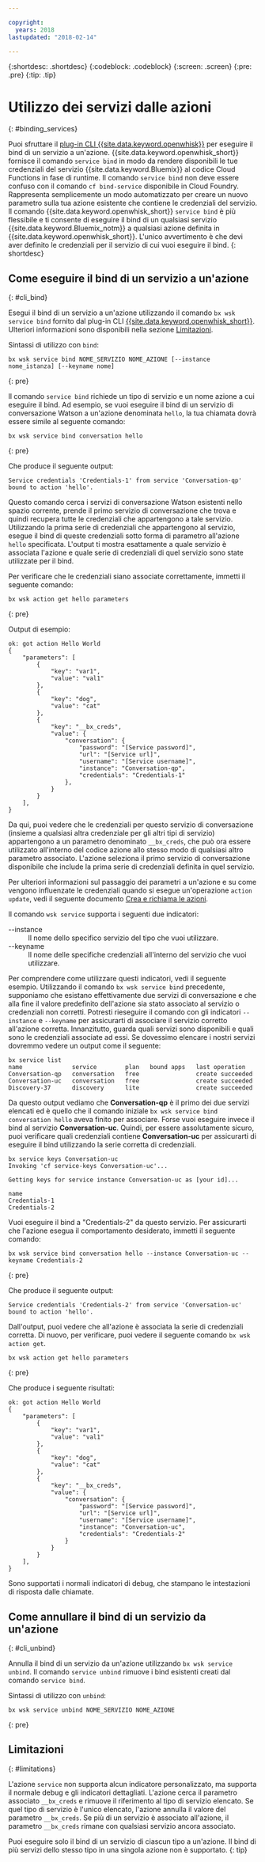 ```yaml
---

copyright:
  years: 2018
lastupdated: "2018-02-14"

---
```


{:shortdesc: .shortdesc}
{:codeblock: .codeblock}
{:screen: .screen}
{:pre: .pre}
{:tip: .tip}

# Utilizzo dei servizi dalle azioni
{: #binding_services}

Puoi sfruttare il [plug-in CLI {{site.data.keyword.openwhisk}}](./bluemix_cli.html) per eseguire il bind di un servizio a un'azione. {{site.data.keyword.openwhisk_short}} fornisce il comando `service bind` in modo da rendere disponibili le tue credenziali del servizio {{site.data.keyword.Bluemix}} al codice Cloud Functions in fase di runtime. Il comando `service bind` non deve essere confuso con il comando `cf bind-service` disponibile in Cloud Foundry. Rappresenta semplicemente un modo automatizzato per creare un nuovo parametro sulla tua azione esistente che contiene le credenziali del servizio. Il comando {{site.data.keyword.openwhisk_short}} `service bind` è più flessibile e ti consente di eseguire il bind di un qualsiasi servizio {{site.data.keyword.Bluemix_notm}} a qualsiasi azione definita in {{site.data.keyword.openwhisk_short}}. L'unico avvertimento è che devi aver definito le credenziali per il servizio di cui vuoi eseguire il bind.
{: shortdesc}

## Come eseguire il bind di un servizio a un'azione
{: #cli_bind}

Esegui il bind di un servizio a un'azione utilizzando il comando `bx wsk service bind` fornito dal plug-in CLI [{{site.data.keyword.openwhisk_short}}](./bluemix_cli.html). Ulteriori informazioni sono disponibili nella sezione [Limitazioni](./binding_services.html#limitations).

Sintassi di utilizzo con `bind`:
```
bx wsk service bind NOME_SERVIZIO NOME_AZIONE [--instance nome_istanza] [--keyname nome]
```
{: pre}

Il comando `service bind` richiede un tipo di servizio e un nome azione a cui eseguire il bind. Ad esempio, se vuoi eseguire il bind di un servizio di conversazione Watson a un'azione denominata `hello`, la tua chiamata dovrà essere simile al seguente comando:
```
bx wsk service bind conversation hello
```
{: pre}

Che produce il seguente output:
``` 
Service credentials 'Credentials-1' from service 'Conversation-qp' bound to action 'hello'.
```

Questo comando cerca i servizi di conversazione Watson esistenti nello spazio corrente, prende il primo servizio di conversazione che trova e quindi recupera tutte le credenziali che appartengono a tale servizio. Utilizzando la prima serie di credenziali che appartengono al servizio, esegue il bind di queste credenziali sotto forma di parametro all'azione `hello` specificata. L'output ti mostra esattamente a quale servizio è associata l'azione e quale serie di credenziali di quel servizio sono state utilizzate per il bind.

Per verificare che le credenziali siano associate correttamente, immetti il seguente comando:
```
bx wsk action get hello parameters
```
{: pre}

Output di esempio:
```
ok: got action Hello World
{
    "parameters": [
        {
            "key": "var1",
            "value": "val1"
        },
        {
            "key": "dog",
            "value": "cat"
        },
        {
            "key": "__bx_creds",
            "value": {
                "conversation": {
                    "password": "[Service password]",
                    "url": "[Service url]",
                    "username": "[Service username]",
                    "instance": "Conversation-qp",
                    "credentials": "Credentials-1"
                },
            }
        }
    ],
}
```

Da qui, puoi vedere che le credenziali per questo servizio di conversazione (insieme a qualsiasi altra credenziale per gli altri tipi di servizio) appartengono a un parametro denominato `__bx_creds`, che può ora essere utilizzato all'interno del codice azione allo stesso modo di qualsiasi altro parametro associato. L'azione seleziona il primo servizio di conversazione disponibile che include la prima serie di credenziali definita in quel servizio.  

Per ulteriori informazioni sul passaggio dei parametri a un'azione e su come vengono influenzate le credenziali quando si esegue un'operazione `action update`, vedi il seguente documento [Crea e richiama le azioni](openwhisk_actions.html#openwhisk_pass_params).

Il comando `wsk service` supporta i seguenti due indicatori:

<dl>
    <dt>--instance</dt>
    <dd>Il nome dello specifico servizio del tipo che vuoi utilizzare.</dd>
    <dt>--keyname</dt>
    <dd>Il nome delle specifiche credenziali all'interno del servizio che vuoi utilizzare.</dd>
</dl>

Per comprendere come utilizzare questi indicatori, vedi il seguente esempio. Utilizzando il comando `bx wsk service bind` precedente, supponiamo che esistano effettivamente due servizi di conversazione e che alla fine il valore predefinito dell'azione sia stato associato al servizio o credenziali non corretti. Potresti rieseguire il comando con gli indicatori `--instance` e `--keyname` per assicurarti di associare il servizio corretto all'azione corretta. Innanzitutto, guarda quali servizi sono disponibili e quali sono le credenziali associate ad essi. Se dovessimo elencare i nostri servizi dovremmo vedere un output come il seguente:

```
bx service list
name              service        plan   bound apps   last operation
Conversation-qp   conversation   free                create succeeded
Conversation-uc   conversation   free                create succeeded
Discovery-37      discovery      lite                create succeeded
```

Da questo output vediamo che **Conversation-qp** è il primo dei due servizi elencati ed è quello che il comando iniziale `bx wsk service bind conversation hello` aveva finito per associare. Forse vuoi eseguire invece il bind al servizio **Conversation-uc**. Quindi, per essere assolutamente sicuro, puoi verificare quali credenziali contiene **Conversation-uc** per assicurarti di eseguire il bind utilizzando la serie corretta di credenziali.

```
bx service keys Conversation-uc
Invoking 'cf service-keys Conversation-uc'...

Getting keys for service instance Conversation-uc as [your id]...

name
Credentials-1
Credentials-2
```

Vuoi eseguire il bind a "Credentials-2" da questo servizio. Per assicurarti che l'azione esegua il comportamento desiderato, immetti il seguente comando:
```
bx wsk service bind conversation hello --instance Conversation-uc --keyname Credentials-2
```
{: pre}

Che produce il seguente output:
```
Service credentials 'Credentials-2' from service 'Conversation-uc' bound to action 'hello'.
```

Dall'output, puoi vedere che all'azione è associata la serie di credenziali corretta. Di nuovo, per verificare, puoi vedere il seguente comando `bx wsk action get`.
```
bx wsk action get hello parameters
```
{: pre}

Che produce i seguente risultati:
```
ok: got action Hello World
{
    "parameters": [
        {
            "key": "var1",
            "value": "val1"
        },
        {
            "key": "dog",
            "value": "cat"
        },
        {
            "key": "__bx_creds",
            "value": {
                "conversation": {
                    "password": "[Service password]",
                    "url": "[Service url]",
                    "username": "[Service username]",
                    "instance": "Conversation-uc",
                    "credentials": "Credentials-2"
                }
            }
        }
    ],
}
```

Sono supportati i normali indicatori di debug, che stampano le intestazioni di risposta dalle chiamate.

## Come annullare il bind di un servizio da un'azione
{: #cli_unbind}

Annulla il bind di un servizio da un'azione utilizzando `bx wsk service unbind`. Il comando `service unbind` rimuove i bind esistenti creati dal comando `service bind`.

Sintassi di utilizzo con `unbind`:
```
bx wsk service unbind NOME_SERVIZIO NOME_AZIONE
```
{: pre}

## Limitazioni
{: #limitations}

L'azione `service` non supporta alcun indicatore personalizzato, ma supporta il normale debug e gli indicatori dettagliati. L'azione cerca il parametro associato `__bx_creds` e rimuove il riferimento al tipo di servizio elencato. Se quel tipo di servizio è l'unico elencato, l'azione annulla il valore del parametro  `__bx_creds`. Se più di un servizio è associato all'azione, il parametro `__bx_creds` rimane con qualsiasi servizio ancora associato.

Puoi eseguire solo il bind di un servizio di ciascun tipo a un'azione. Il bind di più servizi dello stesso tipo in una singola azione non è supportato.
{: tip}


